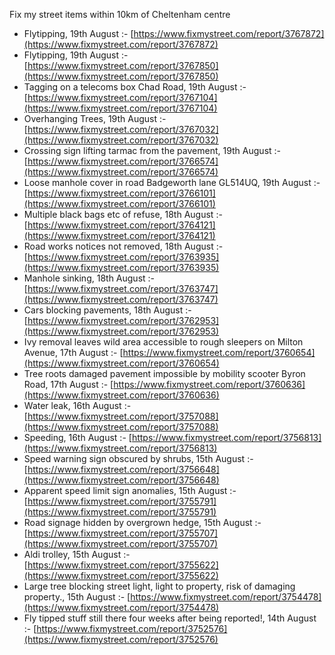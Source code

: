 Fix my street items within 10km of Cheltenham centre

<!-- fix_marker starts -->

- Flytipping, 19th August :- [https://www.fixmystreet.com/report/3767872](https://www.fixmystreet.com/report/3767872)
- Flytipping, 19th August :- [https://www.fixmystreet.com/report/3767850](https://www.fixmystreet.com/report/3767850)
- Tagging on a telecoms box Chad Road, 19th August :- [https://www.fixmystreet.com/report/3767104](https://www.fixmystreet.com/report/3767104)
- Overhanging Trees, 19th August :- [https://www.fixmystreet.com/report/3767032](https://www.fixmystreet.com/report/3767032)
- Crossing sign lifting tarmac from the pavement, 19th August :- [https://www.fixmystreet.com/report/3766574](https://www.fixmystreet.com/report/3766574)
- Loose manhole cover in road Badgeworth lane GL514UQ, 19th August :- [https://www.fixmystreet.com/report/3766101](https://www.fixmystreet.com/report/3766101)
- Multiple black bags etc of refuse, 18th August :- [https://www.fixmystreet.com/report/3764121](https://www.fixmystreet.com/report/3764121)
- Road works notices not removed, 18th August :- [https://www.fixmystreet.com/report/3763935](https://www.fixmystreet.com/report/3763935)
- Manhole sinking, 18th August :- [https://www.fixmystreet.com/report/3763747](https://www.fixmystreet.com/report/3763747)
- Cars blocking pavements, 18th August :- [https://www.fixmystreet.com/report/3762953](https://www.fixmystreet.com/report/3762953)
- Ivy removal leaves wild area accessible to rough sleepers on Milton Avenue, 17th August :- [https://www.fixmystreet.com/report/3760654](https://www.fixmystreet.com/report/3760654)
- Tree roots damaged pavement impossible by mobility scooter Byron Road, 17th August :- [https://www.fixmystreet.com/report/3760636](https://www.fixmystreet.com/report/3760636)
- Water leak, 16th August :- [https://www.fixmystreet.com/report/3757088](https://www.fixmystreet.com/report/3757088)
- Speeding, 16th August :- [https://www.fixmystreet.com/report/3756813](https://www.fixmystreet.com/report/3756813)
- Speed warning sign obscured by shrubs, 15th August :- [https://www.fixmystreet.com/report/3756648](https://www.fixmystreet.com/report/3756648)
- Apparent speed limit sign anomalies, 15th August :- [https://www.fixmystreet.com/report/3755791](https://www.fixmystreet.com/report/3755791)
- Road signage hidden by overgrown hedge, 15th August :- [https://www.fixmystreet.com/report/3755707](https://www.fixmystreet.com/report/3755707)
- Aldi trolley, 15th August :- [https://www.fixmystreet.com/report/3755622](https://www.fixmystreet.com/report/3755622)
- Large tree blocking street light, light to property, risk of damaging property., 15th August :- [https://www.fixmystreet.com/report/3754478](https://www.fixmystreet.com/report/3754478)
- Fly tipped stuff still there four weeks after being reported!, 14th August :- [https://www.fixmystreet.com/report/3752576](https://www.fixmystreet.com/report/3752576)

<!-- fix_marker ends -->